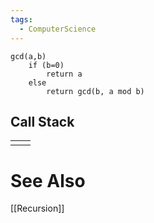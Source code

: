 ```yaml
---
tags:
  - ComputerScience
---
```

```
gcd(a,b)
	if (b=0)
		return a
	else
		return gcd(b, a mod b)
```

## Call Stack

|     |     |
| --- | --- |
|     |     |


# See Also
[[Recursion]]